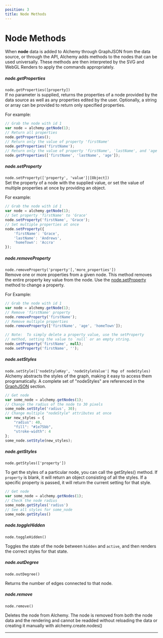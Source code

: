 ```yaml
---
position: 3
title: Node Methods
---
```


# Node Methods

When **node** data is added to Alchemy through GraphJSON from the data source, or through the API, Alchemy adds methods to the nodes that can be used universally.  These methods are then interpreted by the SVG and WebGL Renders to apply the commands appropriately.

##### node.getProperties
<!--  -->

`node.getProperties([property])`<br>
If no parameter is supplied, returns the properties of a node provided by the data source as well as any properties edited by the user.  Optionally, a string or array can be provided to return only specified properties. 

For example:

~~~ javascript
// Grab the node with id 1 
var node = alchemy.getNode(1);
// Return all properties
node.getProperties();
// Return only the value of property 'firstName'
node.getProperties('firstName');
// Return only the value of property 'firstName', 'lastName', and 'age'
node.getProperties(['firstName', 'lastName', 'age']);
~~~

##### node.setProperty
<!--  -->

`node.setProperty(['property', 'value']|[Object])`<br>
Set the property of a node with the supplied value, or set the value of multiple properties at once by providing an object.  

For example:

~~~ javascript
// Grab the node with id 1
var node = alchemy.getNode(1);
// Set property 'firstName' to 'Grace'
node.setProperty('firstName', 'Grace');
// Set multiple properties at once
node.setProperty({
    'firstName': 'Grace', 
    'lastName': 'Andrews', 
    'homeTown': 'Accra'
});
~~~

##### node.removeProperty
<!--  -->

`node.removeProperty('property'[,'more_properties'])`<br>
Remove one or more properties from a given node.  This method removes the entire property key value from the node.  Use the [node.setProperty](#nodesetproperty) method to change a property.

For Example:

~~~ javascript
// Grab the node with id 1
var node = alchemy.getNode(1);
// Remove 'firstName' property
node.removeProperty('firstName');
// Remove multiple properties
node.removeProperty(['firstName', 'age', 'homeTown']);

// Note:  To simply delete a property value, use the setProperty
// method, setting the value to `null` or an empty string.
node.setProperty('firstName', null);
node.setProperty('firstName', '');
~~~

##### node.setStyles
<!--  -->

`node.setStyle(['nodeStyleKey', 'nodeStyleValue'| Map of nodeStyles)`<br>
Alchemy abstracts the styles of the graph, making it easy to access them programatically.  A complete set of "nodeStyles" are referenced in the [GraphJSON](#GraphJSON) section.

~~~ javascript
// Get node
var some_node = alchemy.getNodes(1);
// Change the radius of the node to 30 pixels
some_node.setStyle('radius', 30);
// Change multiple "nodeStyle" attributes at once
var new_styles = {
    "radius": 40,
    "fill": "#1e75bb",
    "stroke-width": 4
};
some_node.setStyle(new_styles);
~~~

##### node.getStyles
<!--  -->

`node.getStyles(['property'])`<br>

To get the styles of a particular node, you can call the getStyles() method.  If `property` is blank, it will return an object consisting of all the styles.  If a specific property is passed, it will return the current setting for that style.

~~~ javascript
// Get node
var some_node = alchemy.getNodes(1);
// Check the node radius
some_node.getStyles('radius')
// See all styles for some_node
some_node.getStyles()
~~~

##### node.toggleHidden
<!-- -->

`node.toggleHidden()`

Toggles the state of the node between `hidden` and `active`, and then renders the correct styles for that state.


##### node.outDegree
<!-- -->

`node.outDegree()`

Returns the number of edges connected to that node.

##### node.remove
<!-- -->

`node.remove()`

Deletes the node from Alchemy.  The node is removed from both the node data and the rendering and cannot be readded without reloading the data or creating it manually with alchemy.create.nodes() 

_______